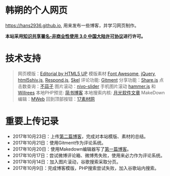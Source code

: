 韩朔的个人网页
===========================
https://hans2936.github.io, 用来发布一些博客，并学习网页制作。
 
**本站采用[知识共享署名-非商业性使用 3.0 中国大陆许可协议](http://creativecommons.org/licenses/by-nc/3.0/cn/)进行许可。**

# 技术支持
>网页模版：[Editorial by HTML5 UP](https://html5up.net/editorial)
>模版素材 [Font Awesome](http://fontawesome.io), [jQuery](http://jquery.com), [html5shiv.js](https://github.com/aFarkas/html5shiv), [Respond.js](https://github.com/scottjehl/Respond), [Skel](https://github.com/ajlkn/skel)
>评论功能: [Gitment](https://imsun.net/posts/gitment-introduction/)
>分享功能：[Share.js](https://github.com/overtrue/share.js)
>点击数查询：[不蒜子](http://ibruce.info/2015/04/04/busuanzi/)
>图片滚动：[nivo-slider](https://github.com/Codeinwp/Nivo-Slider-jQuery)
>手机图片滚动 [hammer.js](http://hammerjs.github.io) 和 [Willrees](http://willrees.com/2013/02/make-your-nivo-slider-touch-capable/)
>本地PHP预览: [简书博客](http://www.jianshu.com/p/d006a34a343f)
>本地搜索内核: [月光软件文章](http://www.moon-soft.com/download/info/1492.htm)
>MakeDown编辑：[MWeb](http://zh.mweb.im)
>回到顶部按钮：[17素材网](http://www.17sucai.com)

# 重要上传记录
* 2017年10月23日：上传[第二篇博客](https://hans2936.github.io/blogs/CERNblog_Web_171023.html)，完成对本站模版、素材的总结。
* 2017年10月21日：使用Gitment作为评论系统。
* 2017年10月20日：使用Makedown编辑器写了[第一篇博客](https://hans2936.github.io/blogs/CERNblog_Web_171020.html)。
* 2017年10月17日：尝试微博评论箱、微博秀失败，使用来必力作为评论系统。
* 2017年10月14日：加入图片滚动，谷歌搜索采取分页。
* 2017年10月9日：完成博客模版，PHP搜索尝试失败，加入谷歌站内搜索。
